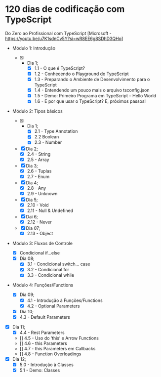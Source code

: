 # 120 dias de codificação com TypeScript

Do Zero ao Profissional com TypeScript [Microsoft - https://youtu.be/u7K1sdnCv5Y?si=wR8EE6g8SDhD3QHq]

- Módulo 1: Introdução

  - [x] - Dia 1;
      - [x] 1.1 - O que é TypeScript?
      - [x] 1.2 - Conhecendo o Playground do TypeScript
      - [x] 1.3 - Preparando o Ambiente de Desenvolvimento para o TypeScript
      - [x] 1.4 - Entendendo um pouco mais o arquivo tsconfig.json
      - [x] 1.5 - Demo: Primeiro Programa em TypeScript – Hello World
      - [x] 1.6 - E por que usar o TypeScript? E, próximos passos!

- Módulo 2: Tipos básicos

  - [x] - Dia 1;
      - [x] 2.1 - Type Annotation
      - [x] 2.2 Boolean
      - [x] 2.3 - Number
  - [x] Dia 2;
    - [x] 2.4 - String
    - [x] 2.5 - Array
  - [x] Dia 3;
    - [x] 2.6 - Tuplas
    - [x] 2.7 - Enum
  - [x] Dia 4;
    - [x] 2.8 - Any
    - [x] 2.9 - Unknown
  - [x] Dia 5;
    - [x] 2.10 - Void
    - [x] 2.11 - Null & Undefined
  - [x] Dai 6;
    - [x] 2.12 - Never
  - [x] Dia 07;
    - [x] 2.13 - Object

- Módulo 3: Fluxos de Controle

  - [x] Condicional if...else
  - [x] Dia 08;
    - [x] 3.1 - Condicional switch... case
    - [x] 3.2 - Condicional for
    - [x] 3.3 - Condicional while

- Módulo 4: Funções/Functions
  - [x] Dia 09;
    - [x] 4.1 - Introdução à Funções/Functions
    - [x] 4.2 - Optional Parameters
  - [x] Dia 10;
  - [x] 4.3 - Default Parameters
- [x] Dia 11;
  - [x] 4.4 - Rest Parameters
  - [] 4.5 - Uso do ‘this’ e Arrow Functions
  - [] 4.6 - this Parameters
  - [] 4.7 - this Parameters em Callbacks
  - [] 4.8 - Function Overloadings
- [x] Dia 12;
  - [x] 5.0 - Introdução à Classes
  - [x] 5.1 - Demo: Classes

